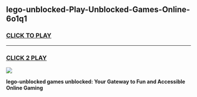 
## lego-unblocked-Play-Unblocked-Games-Online-6o1q1
<h3>
<a href="https://premium76.site?title=lego-unblocked&ref=25A">CLICK TO PLAY</a></h3>
<hr>

<h3>
<a href="https://premium76.site?title=lego-unblocked&ref=25A">CLICK 2 PLAY</a>
  
</h3>

<a href="https://premium76.site?title=lego-unblocked&ref=25A"><img src="https://clearcache.store/games.png"></a>


**lego-unblocked games unblocked: Your Gateway to Fun and Accessible Online Gaming**
